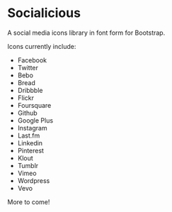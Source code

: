 Socialicious
============

A social media icons library in font form for Bootstrap.

Icons currently include:
- Facebook
- Twitter
- Bebo
- Bread
- Dribbble
- Flickr
- Foursquare
- Github
- Google Plus 
- Instagram
- Last.fm
- Linkedin
- Pinterest
- Klout
- Tumblr
- Vimeo
- Wordpress
- Vevo

More to come!